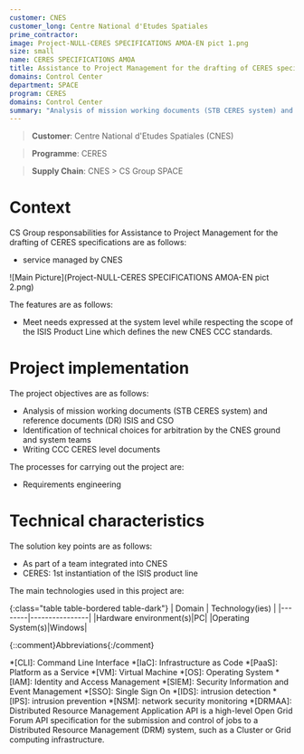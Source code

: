 ```yaml
---
customer: CNES
customer_long: Centre National d'Etudes Spatiales
prime_contractor: 
image: Project-NULL-CERES SPECIFICATIONS AMOA-EN pict 1.png
size: small
name: CERES SPECIFICATIONS AMOA
title: Assistance to Project Management for the drafting of CERES specifications
domains: Control Center
department: SPACE
program: CERES
domains: Control Center
summary: "Analysis of mission working documents (STB CERES system) and reference documents (DR) ISIS and CSO. Identification of technical choices for arbitration by the CNES ground and system teams. Writing CCC CERES level documents"
---
```


> __Customer__\: Centre National d'Etudes Spatiales (CNES)

> __Programme__\: CERES

> __Supply Chain__\: CNES >  CS Group SPACE


# Context


CS Group responsabilities for Assistance to Project Management for the drafting of CERES specifications are as follows:
* service managed by CNES

![Main Picture](Project-NULL-CERES SPECIFICATIONS AMOA-EN pict 2.png)

The features are as follows:
* Meet needs expressed at the system level while respecting the scope of the ISIS Product Line which defines the new CNES CCC standards.

# Project implementation

The project objectives are as follows:
* Analysis of mission working documents (STB CERES system) and reference documents (DR) ISIS and CSO
* Identification of technical choices for arbitration by the CNES ground and system teams
* Writing CCC CERES level documents

The processes for carrying out the project are:
* Requirements engineering

# Technical characteristics

The solution key points are as follows:
* As part of a team integrated into CNES
* CERES: 1st instantiation of the ISIS product line



The main technologies used in this project are:

{:class="table table-bordered table-dark"}
| Domain | Technology(ies) |
|--------|----------------|
|Hardware environment(s)|PC|
|Operating System(s)|Windows|



{::comment}Abbreviations{:/comment}

*[CLI]: Command Line Interface
*[IaC]: Infrastructure as Code
*[PaaS]: Platform as a Service
*[VM]: Virtual Machine
*[OS]: Operating System
*[IAM]: Identity and Access Management
*[SIEM]: Security Information and Event Management
*[SSO]: Single Sign On
*[IDS]: intrusion detection
*[IPS]: intrusion prevention
*[NSM]: network security monitoring
*[DRMAA]: Distributed Resource Management Application API is a high-level Open Grid Forum API specification for the submission and control of jobs to a Distributed Resource Management (DRM) system, such as a Cluster or Grid computing infrastructure.
